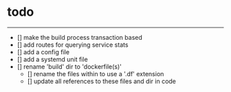 # todo

* * *

- [] make the build process transaction based
- [] add routes for querying service stats
- [] add a config file
- [] add a systemd unit file
- [] rename 'build' dir to 'dockerfile(s)'
  - [] rename the files within to use a '.df' extension
  - [] update all references to these files and dir in code
